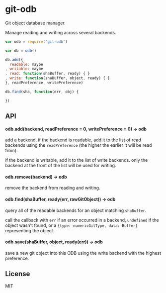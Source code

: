 # git-odb

Git object database manager.

Manage reading and writing across several backends.

```javascript
var odb = require('git-odb')

var db = odb()

db.add({
  readable: maybe
, writable: maybe
, read: function(shaBuffer, ready) { }
, write: function(shaBuffer, object, ready) { }
}, readPreference, writePreference)

db.find(sha, function(err, obj) {

})

```

## API

#### odb.add(backend, readPreference = 0, writePreference = 0) -> odb

add a backend. if the backend is readable, add it to the list of read backends
using the `readPreference` (the higher the earlier it will be read from).

if the backend is writable, add it to the list of write backends. only the backend
at the front of the list will be used for writing.

#### odb.remove(backend) -> odb

remove the backend from reading and writing.

#### odb.find(shaBuffer, ready(err, rawGitObject)) -> odb

query all of the readable backends for an object matching `shaBuffer`.

call the callback with `err` if an error occurred in a backend, `undefined`
if the object wasn't found, or a `{type: numericGitType, data: Buffer}` representing
the object.

#### odb.save(shaBuffer, object, ready(err)) -> odb

save a new git object into this ODB using the write backend with the highest preference.

## License

MIT
